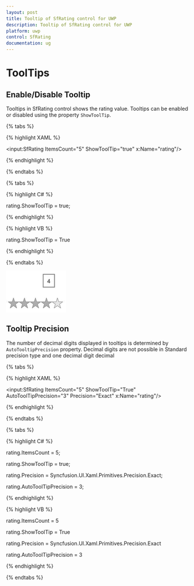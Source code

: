 ```yaml
---
layout: post
title: Tooltip of SfRating control for UWP
description: Tooltip of SfRating control for UWP
platform: uwp
control: SfRating
documentation: ug
---
```


# ToolTips

## Enable/Disable Tooltip

Tooltips in SfRating control shows the rating value. Tooltips can be enabled or disabled using the property `ShowToolTip`.

{% tabs %}

{% highlight XAML %}

<input:SfRating ItemsCount="5" ShowToolTip="true" x:Name="rating"/>

{% endhighlight %}

{% endtabs %}

{% tabs %}

{% highlight C# %}

rating.ShowToolTip = true;

{% endhighlight %}

{% highlight VB %}

rating.ShowToolTip = True

{% endhighlight %}

{% endtabs %}

![Rating Enable ToolTip view](ToolTips-images/ToolTips-img1.jpeg)


## Tooltip Precision

The number of decimal digits displayed in tooltips is determined by `AutoTooltipPrecision` property. Decimal digits are not possible in Standard precision type and one decimal digit decimal 

{% tabs %}

{% highlight XAML %}

<input:SfRating ItemsCount="5" ShowToolTip="True"
                AutoToolTipPrecision="3" Precision="Exact"
				x:Name="rating"/>

{% endhighlight %}

{% endtabs %}

{% tabs %}

{% highlight C# %}

rating.ItemsCount = 5;

rating.ShowToolTip = true;

rating.Precision = Syncfusion.UI.Xaml.Primitives.Precision.Exact;

rating.AutoToolTipPrecision = 3;

{% endhighlight %}

{% highlight VB %}

rating.ItemsCount = 5

rating.ShowToolTip = True

rating.Precision = Syncfusion.UI.Xaml.Primitives.Precision.Exact

rating.AutoToolTipPrecision = 3

{% endhighlight %}

{% endtabs %}